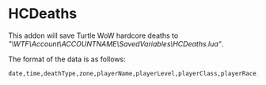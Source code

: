 # HCDeaths
This addon will save Turtle WoW hardcore deaths to *"\WTF\Account\ACCOUNTNAME\SavedVariables\HCDeaths.lua"*.

The format of the data is as follows:

```
date,time,deathType,zone,playerName,playerLevel,playerClass,playerRace,playerGuild,killerName,killerLevel,killerClass,killerRace,killerGuild
```
